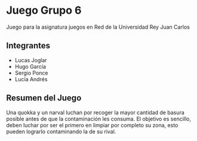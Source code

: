 # Juego Grupo 6
Juego para la asignatura juegos en Red de la Universidad Rey Juan Carlos
## Integrantes
* Lucas Joglar
* Hugo García
* Sergio Ponce
* Lucía Andrés
## Resumen del Juego
Una quokka y un narval luchan por recoger la mayor cantidad de basura posible antes de que la contaminación les consuma. El objetivo es sencillo, deben luchar por ser el primero en limpiar por completo su zona, esto pueden lograrlo contaminando la de su rival.
